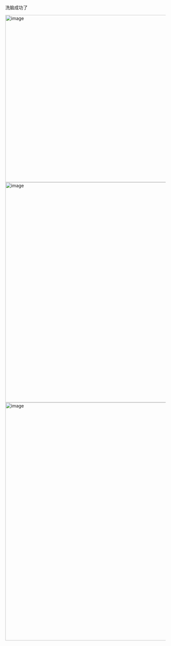 洗脑成功了

<img width="524" alt="image" src="https://github.com/superkong001/InternLM_Learning/assets/37318654/6c274c93-7111-4646-bfa4-c0d5fea02a56">

<img width="690" alt="image" src="https://github.com/superkong001/InternLM_Learning/assets/37318654/dcf82c7c-6a09-43cf-a498-eee8fb7e6fea">

<img width="746" alt="image" src="https://github.com/superkong001/InternLM_Learning/assets/37318654/fcf5070b-46f3-4796-9ca1-4800628882e0">

